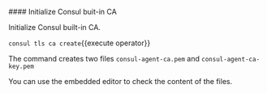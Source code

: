 
#### Initialize Consul buit-in CA

Initialize Consul built-in CA.

`consul tls ca create`{{execute operator}}

The command creates two files `consul-agent-ca.pem` and `consul-agent-ca-key.pem` 

You can use the embedded editor to check the content of the files.

